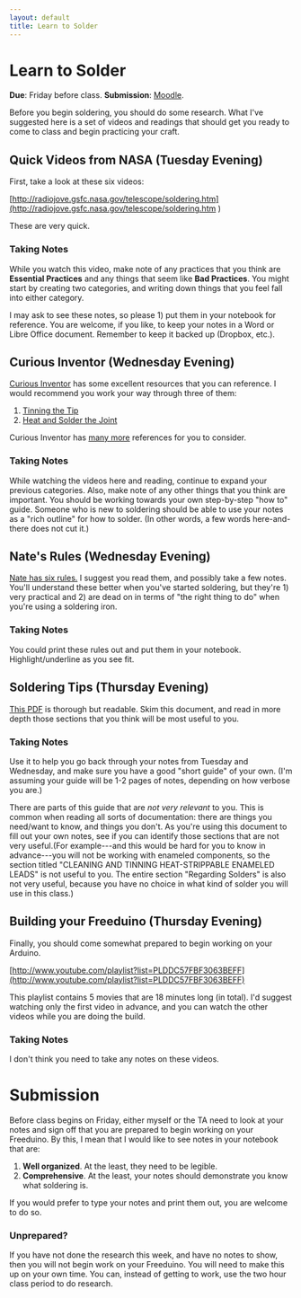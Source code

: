 ```yaml
---
layout: default
title: Learn to Solder
---
```


# Learn to Solder
**Due**: Friday before class.
**Submission**: [Moodle]().

Before you begin soldering, you should do some research. What I've suggested here is a set of videos and readings that should get you ready to come to class and begin practicing your craft.

## Quick Videos from NASA (Tuesday Evening)

First, take a look at these six videos:

[http://radiojove.gsfc.nasa.gov/telescope/soldering.htm](http://radiojove.gsfc.nasa.gov/telescope/soldering.htm
)

These are very quick. 

### Taking Notes

While you watch this video, make note of any practices that you think are **Essential Practices** and any things that seem like **Bad Practices**. You might start by creating two categories, and writing down things that you feel fall into either category.

I may ask to see these notes, so please 1) put them in your notebook for reference. You are welcome, if you like, to keep your notes in a Word or Libre Office document. Remember to keep it backed up (Dropbox, etc.).

## Curious Inventor (Wednesday Evening)

[Curious Inventor](http://curiousinventor.com) has some excellent resources that you can reference. I would recommend you work your way through three of them:

1. [Tinning the Tip](http://store.curiousinventor.com/guides/how_to_solder/cleantip)
1. [Heat and Solder the Joint](http://store.curiousinventor.com/guides/how_to_solder/heat_solder)

Curious Inventor has [many more](http://store.curiousinventor.com/guides/how_to_solder/ref) references for you to consider. 

### Taking Notes

While watching the videos here and reading, continue to expand your previous categories. Also, make note of any other things that you think are important. You should be working towards your own step-by-step "how to" guide. Someone who is new to soldering should be able to use your notes as a "rich outline" for how to solder. (In other words, a few words here-and-there does not cut it.)

## Nate's Rules (Wednesday Evening)

[Nate has six rules.](http://www.sparkfun.com/tutorials/106) I suggest you read them, and possibly take a few notes. You'll understand these better when you've started soldering, but they're 1) very practical and 2) are dead on in terms of "the right thing to do" when you're using a soldering iron.

### Taking Notes

You could print these rules out and put them in your notebook. Highlight/underline as you see fit.

## Soldering Tips (Thursday Evening)

[This PDF](http://www.ladyada.net/media/common/soldering.pdf) is thorough but readable. Skim this document, and read in more depth those sections that you think will be most useful to you.

### Taking Notes

Use it to help you go back through your notes from Tuesday and Wednesday, and make sure you have a good "short guide" of your own. (I'm assuming your guide will be 1-2 pages of notes, depending on how verbose you are.)

There are parts of this guide that are *not very relevant* to you. This is common when reading all sorts of documentation: there are things you need/want to know, and things you don't. As you're using this document to fill out your own notes, see if you can identify those sections that are not very useful.(For example---and this would be hard for you to know in advance---you will not be working with enameled components, so the section titled "CLEANING AND TINNING HEAT-STRIPPABLE ENAMELED LEADS" is not useful to you. The entire section "Regarding Solders" is also not very useful, because you have no choice in what kind of solder you will use in this class.)

## Building your Freeduino (Thursday Evening)

Finally, you should come somewhat prepared to begin working on your Arduino.

[http://www.youtube.com/playlist?list=PLDDC57FBF3063BEFF](http://www.youtube.com/playlist?list=PLDDC57FBF3063BEFF)

This playlist contains 5 movies that are 18 minutes long (in total). I'd suggest watching only the first video in advance, and you can watch the other videos while you are doing the build.

### Taking Notes

I don't think you need to take any notes on these videos.

# Submission

Before class begins on Friday, either myself or the TA need to look at your notes and sign off that you are prepared to begin working on your Freeduino. By this, I mean that I would like to see notes in your notebook that are:

1. **Well organized**. At the least, they need to be legible. 
2. **Comprehensive**. At the least, your notes should demonstrate you know what soldering is.

If you would prefer to type your notes and print them out, you are welcome to do so.

### Unprepared?

If you have not done the research this week, and have no notes to show, then you will not begin work on your Freeduino. You will need to make this up on your own time. You can, instead of getting to work, use the two hour class period to do research.